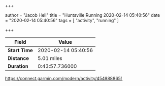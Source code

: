+++

author = "Jacob Hell"
title = "Huntsville Running 2020-02-14 05:40:56"
date = "2020-02-14 05:40:56"
tags = [
    "activity", "running"
]

+++

<!--more-->

|Field  |Value  |
|--- | --- |
|**Start Time**|2020-02-14 05:40:56|
|**Distance**|5.01 miles|
|**Duration**|0:43:57.736000|

https://connect.garmin.com/modern/activity/4548888651